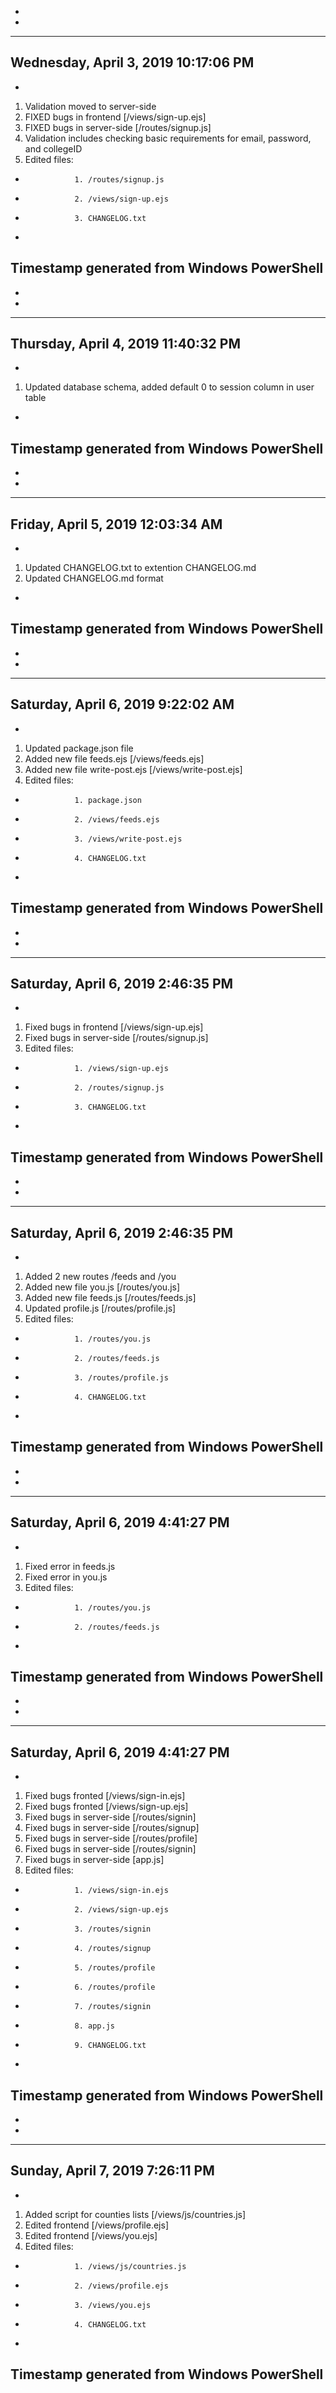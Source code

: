 *
*
---------------------------------------------------------------------------------------
Wednesday, April 3, 2019 10:17:06 PM
------------------------------------
*
1. Validation moved to server-side
2. FIXED bugs in frontend       [/views/sign-up.ejs]
3. FIXED bugs in server-side    [/routes/signup.js]
4. Validation includes checking basic requirements for email, password, and collegeID
5. Edited files: 
*                1. /routes/signup.js
*                2. /views/sign-up.ejs
*                3. CHANGELOG.txt
*
Timestamp generated from Windows PowerShell
---------------------------------------------------------------------------------------
*
*
---------------------------------------------------------------------------------------
Thursday, April 4, 2019 11:40:32 PM
------------------------------------
*
1. Updated database schema, added default 0 to session column in user table
*
Timestamp generated from Windows PowerShell
---------------------------------------------------------------------------------------
*
*
---------------------------------------------------------------------------------------
Friday, April 5, 2019 12:03:34 AM
------------------------------------
*
1. Updated CHANGELOG.txt to extention CHANGELOG.md
2. Updated CHANGELOG.md format
*
Timestamp generated from Windows PowerShell
---------------------------------------------------------------------------------------
*
*
---------------------------------------------------------------------------------------
Saturday, April 6, 2019 9:22:02 AM
------------------------------------
*
1. Updated package.json file
2. Added new file feeds.ejs         [/views/feeds.ejs]
3. Added new file write-post.ejs    [/views/write-post.ejs]
4. Edited files:
*                1. package.json
*                2. /views/feeds.ejs
*                3. /views/write-post.ejs
*                4. CHANGELOG.txt
*
Timestamp generated from Windows PowerShell
---------------------------------------------------------------------------------------
*
*
---------------------------------------------------------------------------------------
Saturday, April 6, 2019 2:46:35 PM
------------------------------------
*
1. Fixed bugs in frontend       [/views/sign-up.ejs]
2. Fixed bugs in server-side    [/routes/signup.js]
3. Edited files:
*                1. /views/sign-up.ejs
*                2. /routes/signup.js
*                3. CHANGELOG.txt
*
Timestamp generated from Windows PowerShell
---------------------------------------------------------------------------------------
*
*
---------------------------------------------------------------------------------------
Saturday, April 6, 2019 2:46:35 PM
------------------------------------
*
1. Added 2 new routes /feeds and /you
2. Added new file you.js                [/routes/you.js]
3. Added new file feeds.js              [/routes/feeds.js]
3. Updated profile.js                   [/routes/profile.js]
4. Edited files:
*                1. /routes/you.js
*                2. /routes/feeds.js
*                3. /routes/profile.js
*                4. CHANGELOG.txt
*
Timestamp generated from Windows PowerShell
---------------------------------------------------------------------------------------
*
*
---------------------------------------------------------------------------------------
Saturday, April 6, 2019 4:41:27 PM
------------------------------------
*
1. Fixed error in feeds.js
2. Fixed error in you.js
3. Edited files:
*                1. /routes/you.js
*                2. /routes/feeds.js
*
Timestamp generated from Windows PowerShell
---------------------------------------------------------------------------------------
*
*
---------------------------------------------------------------------------------------
Saturday, April 6, 2019 4:41:27 PM
------------------------------------
*
1. Fixed bugs fronted           [/views/sign-in.ejs]
2. Fixed bugs fronted           [/views/sign-up.ejs]
3. Fixed bugs in server-side    [/routes/signin]
4. Fixed bugs in server-side    [/routes/signup]
5. Fixed bugs in server-side    [/routes/profile]
6. Fixed bugs in server-side    [/routes/signin]
7. Fixed bugs in server-side    [app.js]
8. Edited files:
*                1. /views/sign-in.ejs
*                2. /views/sign-up.ejs
*                3. /routes/signin
*                4. /routes/signup
*                5. /routes/profile
*                6. /routes/profile
*                7. /routes/signin
*                8. app.js
*                9. CHANGELOG.txt
*
Timestamp generated from Windows PowerShell
---------------------------------------------------------------------------------------
*
*
---------------------------------------------------------------------------------------
Sunday, April 7, 2019 7:26:11 PM
------------------------------------
*
1. Added script for counties lists  [/views/js/countries.js]
2. Edited frontend  [/views/profile.ejs]
3. Edited frontend  [/views/you.ejs]
4. Edited files: 
*                1. /views/js/countries.js
*                2. /views/profile.ejs
*                3. /views/you.ejs
*                4. CHANGELOG.txt
*
Timestamp generated from Windows PowerShell
---------------------------------------------------------------------------------------